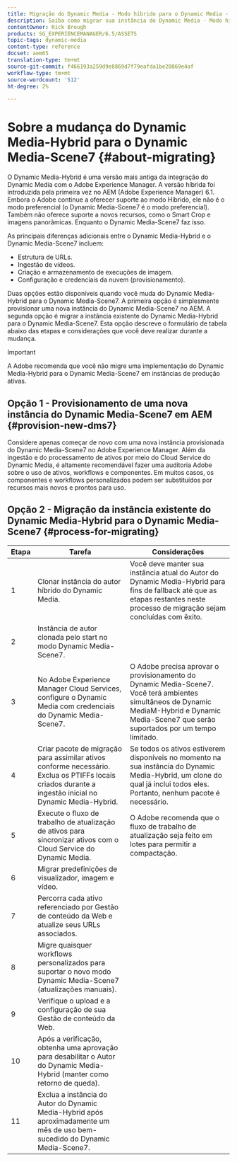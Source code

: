 ```yaml
---
title: Migração do Dynamic Media - Modo híbrido para o Dynamic Media - Modo S7
description: Saiba como migrar sua instância do Dynamic Media - Modo híbrido para o Dynamic Media - modo S7
contentOwner: Rick Brough
products: SG_EXPERIENCEMANAGER/6.5/ASSETS
topic-tags: dynamic-media
content-type: reference
docset: aem65
translation-type: tm+mt
source-git-commit: f466193a259d9e8869d7f79eafda1be20869e4af
workflow-type: tm+mt
source-wordcount: '512'
ht-degree: 2%

---
```



# Sobre a mudança do Dynamic Media-Hybrid para o Dynamic Media-Scene7 {#about-migrating}

O Dynamic Media-Hybrid é uma versão mais antiga da integração do Dynamic Media com o Adobe Experience Manager. A versão híbrida foi introduzida pela primeira vez no AEM (Adobe Experience Manager) 6.1. Embora o Adobe continue a oferecer suporte ao modo Híbrido, ele não é o modo preferencial (o Dynamic Media-Scene7 é o modo preferencial). Também não oferece suporte a novos recursos, como o Smart Crop e imagens panorâmicas. Enquanto o Dynamic Media-Scene7 faz isso.

As principais diferenças adicionais entre o Dynamic Media-Hybrid e o Dynamic Media-Scene7 incluem:

* Estrutura de URLs.
* Ingestão de vídeos.
* Criação e armazenamento de execuções de imagem.
* Configuração e credenciais da nuvem (provisionamento).

Duas opções estão disponíveis quando você muda do Dynamic Media-Hybrid para o Dynamic Media-Scene7. A primeira opção é simplesmente provisionar uma nova instância do Dynamic Media-Scene7 no AEM. A segunda opção é migrar a instância existente do Dynamic Media-Hybrid para o Dynamic Media-Scene7. Esta opção descreve o formulário de tabela abaixo das etapas e considerações que você deve realizar durante a mudança.

>[!IMPORTANT]
>
>A Adobe recomenda que você não migre uma implementação do Dynamic Media-Hybrid para o Dynamic Media-Scene7 em instâncias de produção ativas.

## Opção 1 - Provisionamento de uma nova instância do Dynamic Media-Scene7 em AEM {#provision-new-dms7}

Considere apenas começar de novo com uma nova instância provisionada do Dynamic Media-Scene7 no Adobe Experience Manager. Além da ingestão e do processamento de ativos por meio do Cloud Service do Dynamic Media, é altamente recomendável fazer uma auditoria Adobe sobre o uso de ativos, workflows e componentes. Em muitos casos, os componentes e workflows personalizados podem ser substituídos por recursos mais novos e prontos para uso.

## Opção 2 - Migração da instância existente do Dynamic Media-Hybrid para o Dynamic Media-Scene7 {#process-for-migrating}

| Etapa | Tarefa | Considerações |
|---|---|---|
| 1 | Clonar instância do autor híbrido do Dynamic Media. | Você deve manter sua instância atual do Autor do Dynamic Media-Hybrid para fins de fallback até que as etapas restantes neste processo de migração sejam concluídas com êxito. |
| 2 | Instância de autor clonada pelo start no modo Dynamic Media-Scene7. |  |
| 3 | No Adobe Experience Manager Cloud Services, configure o Dynamic Media com credenciais do Dynamic Media-Scene7. | O Adobe precisa aprovar o provisionamento do Dynamic Media-Scene7. Você terá ambientes simultâneos de Dynamic MediaM-Hybrid e Dynamic Media-Scene7 que serão suportados por um tempo limitado. |
| 4 | Criar pacote de migração para assimilar ativos conforme necessário.<br>Exclua os PTIFFs locais criados durante a ingestão inicial no Dynamic Media-Hybrid. | Se todos os ativos estiverem disponíveis no momento na sua instância do Dynamic Media-Hybrid, um clone do qual já inclui todos eles. Portanto, nenhum pacote é necessário. |
| 5 | Execute o fluxo de trabalho de atualização de ativos para sincronizar ativos com o Cloud Service do Dynamic Media. | O Adobe recomenda que o fluxo de trabalho de atualização seja feito em lotes para permitir a compactação. |
| 6 | Migrar predefinições de visualizador, imagem e vídeo. |  |
| 7 | Percorra cada ativo referenciado por Gestão de conteúdo da Web e atualize seus URLs associados. |  |
| 8 | Migre quaisquer workflows personalizados para suportar o novo modo Dynamic Media-Scene7 (atualizações manuais). |  |
| 9 | Verifique o upload e a configuração de sua Gestão de conteúdo da Web. |  |
| 10 | Após a verificação, obtenha uma aprovação para desabilitar o Autor do Dynamic Media-Hybrid (manter como retorno de queda). |  |
| 11 | Exclua a instância do Autor do Dynamic Media-Hybrid após aproximadamente um mês de uso bem-sucedido do Dynamic Media-Scene7. |  |
